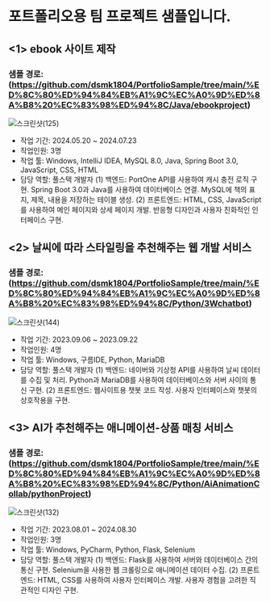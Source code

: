 # 포트폴리오용 팀 프로젝트 샘플입니다.

## <1> ebook 사이트 제작
### 샘플 경로: (https://github.com/dsmk1804/PortfolioSample/tree/main/%ED%8C%80%ED%94%84%EB%A1%9C%EC%A0%9D%ED%8A%B8%20%EC%83%98%ED%94%8C/Java/ebookproject)

![스크린샷(125)](https://github.com/user-attachments/assets/1a7bdde6-002f-40ed-a44f-f69fc2d80e1c)

- 작업 기간: 2024.05.20 ~ 2024.07.23
- 작업인원: 3명
- 작업 툴: Windows, IntelliJ IDEA, MySQL 8.0, Java, Spring Boot 3.0, JavaScript, CSS, HTML
- 담당 역할: 풀스택 개발자
  (1) 백엔드: PortOne API를 사용하여 캐시 충전 로직 구현.
Spring Boot 3.0과 Java를 사용하여 데이터베이스 연결.
MySQL에 책의 표지, 제목, 내용을 저장하는 테이블 생성.
  (2) 프론트엔드: HTML, CSS, JavaScript를 사용하여 메인 페이지와 상세 페이지 개발.
반응형 디자인과 사용자 친화적인 인터페이스 구현.


## <2> 날씨에 따라 스타일링을 추천해주는 웹 개발 서비스
### 샘플 경로: (https://github.com/dsmk1804/PortfolioSample/tree/main/%ED%8C%80%ED%94%84%EB%A1%9C%EC%A0%9D%ED%8A%B8%20%EC%83%98%ED%94%8C/Python/3Wchatbot)

![스크린샷(144)](https://github.com/user-attachments/assets/639de0a7-1b4c-4831-89c6-5179389a3539)

- 작업 기간: 2023.09.06 ~ 2023.09.22
- 작업인원: 4명
- 작업 툴: Windows, 구름IDE, Python, MariaDB
- 담당 역할: 풀스택 개발자
  (1) 백엔드: 네이버와 기상청 API를 사용하여 날씨 데이터를 수집 및 처리.
Python과 MariaDB를 사용하여 데이터베이스와 서버 사이의 통신 구현.
  (2) 프론트엔드: 웹사이트용 챗봇 코드 작성.
사용자 인터페이스와 챗봇의 상호작용을 구현.

## <3> AI가 추천해주는 애니메이션-상품 매칭 서비스
### 샘플 경로: (https://github.com/dsmk1804/PortfolioSample/tree/main/%ED%8C%80%ED%94%84%EB%A1%9C%EC%A0%9D%ED%8A%B8%20%EC%83%98%ED%94%8C/Python/AiAnimationCollab/pythonProject)

![스크린샷(132)](https://github.com/user-attachments/assets/5210bdb5-46b6-4925-b212-fa62e903a732)

- 작업 기간: 2023.08.01 ~ 2024.08.30
- 작업인원: 3명
- 작업 툴: Windows, PyCharm, Python, Flask, Selenium
- 담당 역할: 풀스택 개발자
  (1) 백엔드: Flask를 사용하여 서버와 데이터베이스 간의 통신 구현.
Selenium을 사용한 웹 크롤링으로 애니메이션 데이터 수집.
  (2) 프론트엔드: HTML, CSS를 사용하여 사용자 인터페이스 개발.
사용자 경험을 고려한 직관적인 디자인 구현.










